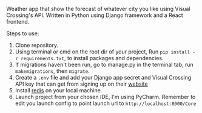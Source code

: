 Weather app that show the forecast of whatever city you like using Visual Crossing's API. 
Written in Python using Django framework and a React frontend.

Steps to use:

1. Clone repository.
2. Using terminal or cmd on the root dir of your project, Run `pip install -r requirements.txt`, to install packages and dependencies.
3. If migrations haven't been run, go to manage.py in the terminal tab, run `makemigrations`, then `migrate`.
4. Create a `.env` file and add your Django app secret and Visual Crossing API key that can get from signing up on their [website](https://www.visualcrossing.com/)
5. Install [redis](https://redis.io/docs/latest/operate/oss_and_stack/install/install-redis/) on your local machine. 
6. Launch project from your chosen IDE, I'm using PyCharm. Remember to edit you launch config to point launch url to `http://localhost:8000/Core`
